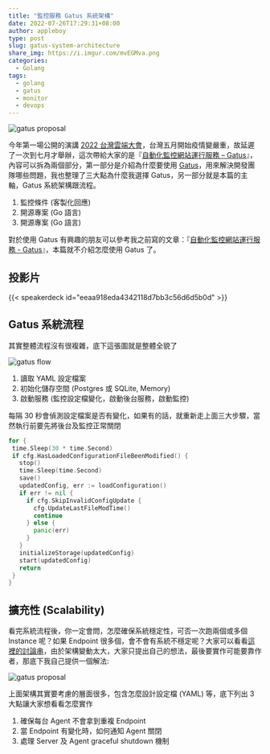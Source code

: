 ```yaml
---
title: "監控服務 Gatus 系統架構"
date: 2022-07-26T17:29:31+08:00
author: appleboy
type: post
slug: gatus-system-architecture
share_img: https://i.imgur.com/mvEGMva.png
categories:
  - Golang
tags:
  - golang
  - gatus
  - monitor
  - devops
---
```


![gatus proposal](https://i.imgur.com/mvEGMva.png)

今年第一場公開的演講 [2022 台灣雲端大會][1]，台灣五月開始疫情變嚴重，故延遲了一次到七月才舉辦，這次帶給大家的是『[自動化監控網站運行服務 – Gatus][2]』，內容可以拆為兩個部分，第一部分是介紹為什麼要使用 [Gatus][3]，用來解決開發團隊哪些問題，我也整理了三大點為什麼我選擇 Gatus，另一部分就是本篇的主軸，Gatus 系統架構跟流程。

1. 監控條件 (客製化回應)
2. 開源專案 (Go 語言)
3. 開源專案 (Go 語言)

對於使用 Gatus 有興趣的朋友可以參考我之前寫的文章：『[自動化監控網站運行服務 - Gatus][4]』，本篇就不介紹怎麼使用 Gatus 了。

[1]:https://cloudsummit.ithome.com.tw/
[2]:https://cloudsummit.ithome.com.tw/2022/speaker-page/69
[3]:https://github.com/TwiN/gatus
[4]:https://blog.wu-boy.com/2022/03/automated-service-health-dashboard-gatus/

<!--more-->

## 投影片

{{< speakerdeck id="eeaa918eda4342118d7bb3c56d6d5b0d" >}}

## Gatus 系統流程

其實整體流程沒有很複雜，底下這張圖就是整體全貌了

![gatus flow](https://i.imgur.com/bG24JxH.png)

1. 讀取 YAML 設定檔案
2. 初始化儲存空間 (Postgres 或 SQLite, Memory)
3. 啟動服務 (監控設定檔變化，啟動後台服務，啟動監控)

每隔 30 秒會偵測設定檔案是否有變化，如果有的話，就重新走上面三大步驟，當然執行前要先將後台及監控正常關閉

```go
for {
 time.Sleep(30 * time.Second)
 if cfg.HasLoadedConfigurationFileBeenModified() {
   stop()
   time.Sleep(time.Second)
   save()
   updatedConfig, err := loadConfiguration()
   if err != nil {
     if cfg.SkipInvalidConfigUpdate {
       cfg.UpdateLastFileModTime()
       continue
     } else {
       panic(err)
     }
   }
   initializeStorage(updatedConfig)
   start(updatedConfig)
   return
 }
}
```

## 擴充性 (Scalability)

看完系統流程後，你一定會問，怎麼確保系統穩定性，可否一次跑兩個或多個 Instance 呢？如果 Endpoint 很多個，會不會有系統不穩定呢？大家可以看看[這裡的討論串][11]，由於架構變動太大，大家只提出自己的想法，最後要實作可能要靠作者，那底下我自己提供一個解法:

![gatus proposal](https://i.imgur.com/mvEGMva.png)

上面架構其實要考慮的層面很多，包含怎麼設計設定檔 (YAML) 等，底下列出 3 大點讓大家想看看怎麼實作

1. 確保每台 Agent 不會拿到重複 Endpoint
2. 當 Endpoint 有變化時，如何通知 Agent 關閉
3. 處理 Server 及 Agent graceful shutdown 機制

[11]:https://github.com/TwiN/gatus/issues/64
